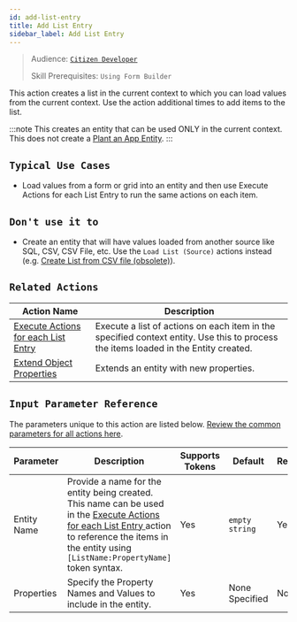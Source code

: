 ```yaml
---
id: add-list-entry
title: Add List Entry
sidebar_label: Add List Entry
---
```


> Audience: [`Citizen Developer`](/audience.md#citizen-developers)
>
> Skill Prerequisites: `Using Form Builder`

This action creates a list in the current context to which you can load values from the current context. Use the action additional times to add items to the list.

:::note
This creates an entity that can be used ONLY in the current context. This does not create a [Plant an App Entity](/entities.md).
:::

## `Typical Use Cases`

- Load values from a form or grid into an entity and then use Execute Actions for each List Entry to run the same actions on each item.

## `Don't use it to`

- Create an entity that will have values loaded from another source like SQL, CSV, CSV File, etc. Use the `Load List (Source)` actions instead (e.g. [Create List from CSV file (obsolete)](/actions/create-list-from-csv-file-obsolete.md)).

## `Related Actions`

| Action Name | Description |
| -- | -- |
| [Execute Actions for each List Entry ](/actions/execute-actions-for-each-list-entry.md)   | Execute a list of actions on each item in the specified context entity. Use this to process the items loaded in the Entity created. |
| [Extend Object Properties](/actions/extend-object-properties.md)   | Extends an entity with new properties. |

## `Input Parameter Reference`

The parameters unique to this action are listed below. [Review the common parameters for all actions here](/actions/common-parameters.md).

| Parameter| Description| Supports Tokens | Default| Required |
| -- | -- | -- | -- | -- |
| Entity Name | Provide a name for the entity being created. This name can be used in the [Execute Actions for each List Entry ](/actions/execute-actions-for-each-list-entry.md) action to reference the items in the entity using `[ListName:PropertyName]` token syntax. | Yes | `empty string` | Yes |
| Properties | Specify the Property Names and Values to include in the entity.  | Yes | None Specified | No |

